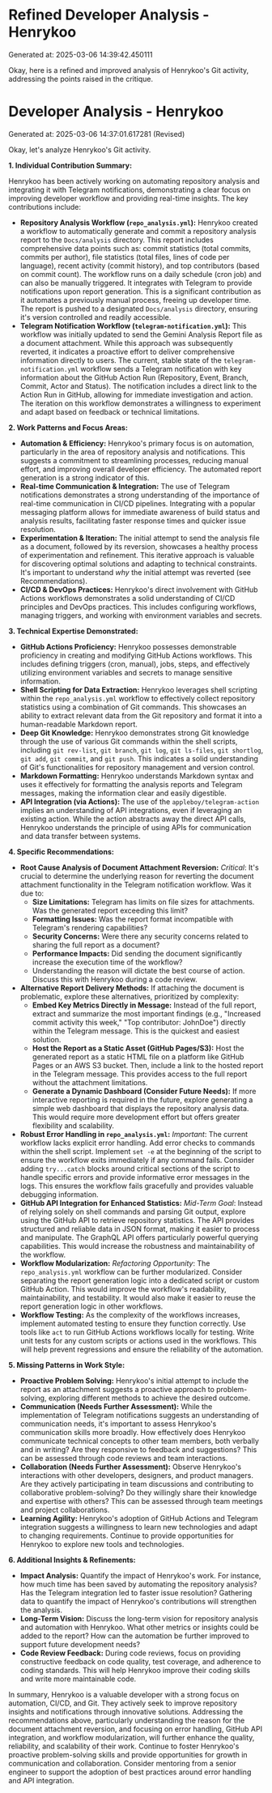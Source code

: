 # Refined Developer Analysis - Henrykoo
Generated at: 2025-03-06 14:39:42.450111

Okay, here is a refined and improved analysis of Henrykoo's Git activity, addressing the points raised in the critique.

# Developer Analysis - Henrykoo
Generated at: 2025-03-06 14:37:01.617281 (Revised)

Okay, let's analyze Henrykoo's Git activity.

**1. Individual Contribution Summary:**

Henrykoo has been actively working on automating repository analysis and integrating it with Telegram notifications, demonstrating a clear focus on improving developer workflow and providing real-time insights. The key contributions include:

*   **Repository Analysis Workflow (`repo_analysis.yml`):**  Henrykoo created a workflow to automatically generate and commit a repository analysis report to the `Docs/analysis` directory. This report includes comprehensive data points such as: commit statistics (total commits, commits per author), file statistics (total files, lines of code per language), recent activity (commit history), and top contributors (based on commit count). The workflow runs on a daily schedule (cron job) and can also be manually triggered.  It integrates with Telegram to provide notifications upon report generation. This is a significant contribution as it automates a previously manual process, freeing up developer time.  The report is pushed to a designated `Docs/analysis` directory, ensuring it's version controlled and readily accessible.
*   **Telegram Notification Workflow (`telegram-notification.yml`):** This workflow was initially updated to send the Gemini Analysis Report file as a document attachment.  While this approach was subsequently reverted, it indicates a proactive effort to deliver comprehensive information directly to users. The current, stable state of the `telegram-notification.yml` workflow sends a Telegram notification with key information about the GitHub Action Run (Repository, Event, Branch, Commit, Actor and Status). The notification includes a direct link to the Action Run in GitHub, allowing for immediate investigation and action.  The iteration on this workflow demonstrates a willingness to experiment and adapt based on feedback or technical limitations.

**2. Work Patterns and Focus Areas:**

*   **Automation & Efficiency:** Henrykoo's primary focus is on automation, particularly in the area of repository analysis and notifications. This suggests a commitment to streamlining processes, reducing manual effort, and improving overall developer efficiency. The automated report generation is a strong indicator of this.
*   **Real-time Communication & Integration:** The use of Telegram notifications demonstrates a strong understanding of the importance of real-time communication in CI/CD pipelines. Integrating with a popular messaging platform allows for immediate awareness of build status and analysis results, facilitating faster response times and quicker issue resolution.
*   **Experimentation & Iteration:**  The initial attempt to send the analysis file as a document, followed by its reversion, showcases a healthy process of experimentation and refinement.  This iterative approach is valuable for discovering optimal solutions and adapting to technical constraints.  It's important to understand *why* the initial attempt was reverted (see Recommendations).
*   **CI/CD & DevOps Practices:** Henrykoo's direct involvement with GitHub Actions workflows demonstrates a solid understanding of CI/CD principles and DevOps practices.  This includes configuring workflows, managing triggers, and working with environment variables and secrets.

**3. Technical Expertise Demonstrated:**

*   **GitHub Actions Proficiency:** Henrykoo possesses demonstrable proficiency in creating and modifying GitHub Actions workflows. This includes defining triggers (cron, manual), jobs, steps, and effectively utilizing environment variables and secrets to manage sensitive information.
*   **Shell Scripting for Data Extraction:**  Henrykoo leverages shell scripting within the `repo_analysis.yml` workflow to effectively collect repository statistics using a combination of Git commands. This showcases an ability to extract relevant data from the Git repository and format it into a human-readable Markdown report.
*   **Deep Git Knowledge:**  Henrykoo demonstrates strong Git knowledge through the use of various Git commands within the shell scripts, including `git rev-list`, `git branch`, `git log`, `git ls-files`, `git shortlog`, `git add`, `git commit`, and `git push`. This indicates a solid understanding of Git's functionalities for repository management and version control.
*   **Markdown Formatting:**  Henrykoo understands Markdown syntax and uses it effectively for formatting the analysis reports and Telegram messages, making the information clear and easily digestible.
*   **API Integration (via Actions):**  The use of the `appleboy/telegram-action` implies an understanding of API integrations, even if leveraging an existing action. While the action abstracts away the direct API calls, Henrykoo understands the principle of using APIs for communication and data transfer between systems.

**4. Specific Recommendations:**

*   **Root Cause Analysis of Document Attachment Reversion:** *Critical*: It's crucial to determine the underlying reason for reverting the document attachment functionality in the Telegram notification workflow.  Was it due to:
    *   **Size Limitations:** Telegram has limits on file sizes for attachments.  Was the generated report exceeding this limit?
    *   **Formatting Issues:** Was the report format incompatible with Telegram's rendering capabilities?
    *   **Security Concerns:** Were there any security concerns related to sharing the full report as a document?
    *   **Performance Impacts:** Did sending the document significantly increase the execution time of the workflow?
    *  Understanding the reason will dictate the best course of action. Discuss this with Henrykoo during a code review.
*   **Alternative Report Delivery Methods:** If attaching the document is problematic, explore these alternatives, prioritized by complexity:
    *   **Embed Key Metrics Directly in Message:**  Instead of the full report, extract and summarize the most important findings (e.g., "Increased commit activity this week," "Top contributor: JohnDoe") directly within the Telegram message. This is the quickest and easiest solution.
    *   **Host the Report as a Static Asset (GitHub Pages/S3):** Host the generated report as a static HTML file on a platform like GitHub Pages or an AWS S3 bucket. Then, include a link to the hosted report in the Telegram message. This provides access to the full report without the attachment limitations.
    *   **Generate a Dynamic Dashboard (Consider Future Needs):** If more interactive reporting is required in the future, explore generating a simple web dashboard that displays the repository analysis data.  This would require more development effort but offers greater flexibility and scalability.
*   **Robust Error Handling in `repo_analysis.yml`:** *Important*: The current workflow lacks explicit error handling. Add error checks to commands within the shell script. Implement `set -e` at the beginning of the script to ensure the workflow exits immediately if any command fails.  Consider adding `try...catch` blocks around critical sections of the script to handle specific errors and provide informative error messages in the logs. This ensures the workflow fails gracefully and provides valuable debugging information.
*   **GitHub API Integration for Enhanced Statistics:** *Mid-Term Goal*: Instead of relying solely on shell commands and parsing Git output, explore using the GitHub API to retrieve repository statistics. The API provides structured and reliable data in JSON format, making it easier to process and manipulate. The GraphQL API offers particularly powerful querying capabilities. This would increase the robustness and maintainability of the workflow.
*   **Workflow Modularization:** *Refactoring Opportunity*: The `repo_analysis.yml` workflow can be further modularized. Consider separating the report generation logic into a dedicated script or custom GitHub Action. This would improve the workflow's readability, maintainability, and testability. It would also make it easier to reuse the report generation logic in other workflows.
*   **Workflow Testing:** As the complexity of the workflows increases, implement automated testing to ensure they function correctly. Use tools like `act` to run GitHub Actions workflows locally for testing. Write unit tests for any custom scripts or actions used in the workflows. This will help prevent regressions and ensure the reliability of the automation.

**5. Missing Patterns in Work Style:**

*   **Proactive Problem Solving:** Henrykoo's initial attempt to include the report as an attachment suggests a proactive approach to problem-solving, exploring different methods to achieve the desired outcome.
*   **Communication (Needs Further Assessment):** While the implementation of Telegram notifications suggests an understanding of communication needs, it's important to assess Henrykoo's communication skills more broadly. How effectively does Henrykoo communicate technical concepts to other team members, both verbally and in writing?  Are they responsive to feedback and suggestions? This can be assessed through code reviews and team interactions.
*   **Collaboration (Needs Further Assessment):** Observe Henrykoo's interactions with other developers, designers, and product managers.  Are they actively participating in team discussions and contributing to collaborative problem-solving?  Do they willingly share their knowledge and expertise with others?  This can be assessed through team meetings and project collaborations.
*   **Learning Agility:** Henrykoo's adoption of GitHub Actions and Telegram integration suggests a willingness to learn new technologies and adapt to changing requirements.  Continue to provide opportunities for Henrykoo to explore new tools and technologies.

**6. Additional Insights & Refinements:**

*   **Impact Analysis:**  Quantify the impact of Henrykoo's work. For instance, how much time has been saved by automating the repository analysis? Has the Telegram integration led to faster issue resolution?  Gathering data to quantify the impact of Henrykoo's contributions will strengthen the analysis.
*   **Long-Term Vision:** Discuss the long-term vision for repository analysis and automation with Henrykoo. What other metrics or insights could be added to the report? How can the automation be further improved to support future development needs?
*   **Code Review Feedback:**  During code reviews, focus on providing constructive feedback on code quality, test coverage, and adherence to coding standards. This will help Henrykoo improve their coding skills and write more maintainable code.

In summary, Henrykoo is a valuable developer with a strong focus on automation, CI/CD, and Git. They actively seek to improve repository insights and notifications through innovative solutions. Addressing the recommendations above, particularly understanding the reason for the document attachment reversion, and focusing on error handling, GitHub API integration, and workflow modularization, will further enhance the quality, reliability, and scalability of their work. Continue to foster Henrykoo's proactive problem-solving skills and provide opportunities for growth in communication and collaboration. Consider mentoring from a senior engineer to support the adoption of best practices around error handling and API integration.
